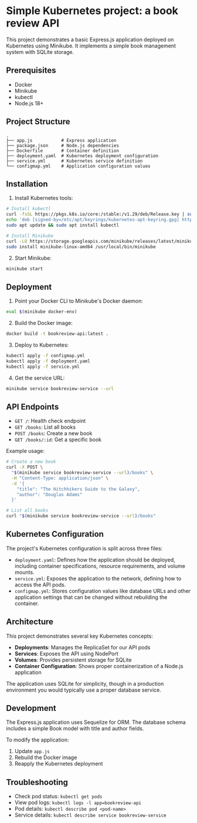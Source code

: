 # Simple Kubernetes project: a book review API

This project demonstrates a basic Express.js application deployed
on Kubernetes using Minikube. It implements a simple book management system with SQLite storage.

## Prerequisites

- Docker
- Minikube
- kubectl
- Node.js 18+

## Project Structure

```
.
├── app.js           # Express application
├── package.json     # Node.js dependencies
├── Dockerfile       # Container definition
├── deployment.yaml  # Kubernetes deployment configuration
├── service.yml      # Kubernetes service definition
└── configmap.yml    # Application configuration values
```

## Installation

1. Install Kubernetes tools:
```bash
# Install kubectl
curl -fsSL https://pkgs.k8s.io/core:/stable:/v1.29/deb/Release.key | sudo gpg --dearmor -o /etc/apt/keyrings/kubernetes-apt-keyring.gpg
echo 'deb [signed-by=/etc/apt/keyrings/kubernetes-apt-keyring.gpg] https://pkgs.k8s.io/core:/stable:/v1.29/deb/ /' | sudo tee /etc/apt/sources.list.d/kubernetes.list
sudo apt update && sudo apt install kubectl

# Install Minikube
curl -LO https://storage.googleapis.com/minikube/releases/latest/minikube-linux-amd64
sudo install minikube-linux-amd64 /usr/local/bin/minikube
```

2. Start Minikube:
```bash
minikube start
```

## Deployment

1. Point your Docker CLI to Minikube's Docker daemon:
```bash
eval $(minikube docker-env)
```

2. Build the Docker image:
```bash
docker build -t bookreview-api:latest .
```

3. Deploy to Kubernetes:
```bash
kubectl apply -f configmap.yml
kubectl apply -f deployment.yaml
kubectl apply -f service.yml
```

4. Get the service URL:
```bash
minikube service bookreview-service --url
```

## API Endpoints

- `GET /`: Health check endpoint
- `GET /books`: List all books
- `POST /books`: Create a new book
- `GET /books/:id`: Get a specific book

Example usage:
```bash
# Create a new book
curl -X POST \
  "$(minikube service bookreview-service --url)/books" \
  -H "Content-Type: application/json" \
  -d '{
    "title": "The Hitchhikers Guide to the Galaxy",
    "author": "Douglas Adams"
  }'

# List all books
curl "$(minikube service bookreview-service --url)/books"
```

## Kubernetes Configuration

The project's Kubernetes configuration is split across three files:

- `deployment.yaml`: Defines how the application should be deployed, including container specifications, resource requirements, and volume mounts.
- `service.yml`: Exposes the application to the network, defining how to access the API pods.
- `configmap.yml`: Stores configuration values like database URLs and other application settings that can be changed without rebuilding the container.

## Architecture

This project demonstrates several key Kubernetes concepts:
- **Deployments**: Manages the ReplicaSet for our API pods
- **Services**: Exposes the API using NodePort
- **Volumes**: Provides persistent storage for SQLite
- **Container Configuration**: Shows proper containerization of a Node.js application

The application uses SQLite for simplicity, though in a production environment you would typically use a proper database service.

## Development

The Express.js application uses Sequelize for ORM. The database schema includes a simple Book model with title and author fields.

To modify the application:
1. Update `app.js`
2. Rebuild the Docker image
3. Reapply the Kubernetes deployment

## Troubleshooting

- Check pod status: `kubectl get pods`
- View pod logs: `kubectl logs -l app=bookreview-api`
- Pod details: `kubectl describe pod <pod-name>`
- Service details: `kubectl describe service bookreview-service`
